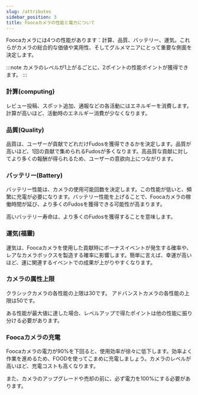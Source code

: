```yaml
---
slug: /attributes
sidebar_position: 3
title: Foocaカメラの性能と電力について
---
```


Foocaカメラには4つの性能があります：計算、品質、バッテリー、運気。これらがカメラの総合的な価値や実用性、そしてグルメマニアにとって重要な側面を決定します。

:::note
カメラのレベルが1上がるごとに、2ポイントの性能ポイントが獲得できます。
:::

### 計算(computing)
レビュー投稿、スポット追加、通報などの各活動にはエネルギーを消費します。計算が高いほど、活動時のエネルギー消費が少なくなります。

### 品質(Quality)
品質は、ユーザーが貢献でどれだけFudosを獲得できるかを決定します。品質が高いほど、1回の貢献で集められるFudosが多くなります。高品質な貢献に対してより多くの報酬が得られるため、ユーザーの意欲向上につながります。

### バッテリー(Battery)
バッテリー性能は、カメラの使用可能回数を決定します。この性能が低いと、頻繁に充電が必要になります。バッテリー性能を上げることで、Foocaカメラの稼働時間が延び、より多くのFudosを獲得できる可能性が高まります。

高いバッテリー寿命は、より多くのFudosを獲得することを意味します。

### 運気(福靈)
運気は、Foocaカメラを使用した貢献時にボーナスイベントが発生する確率や、レアなカメラボックスを製造する確率に影響します。簡単に言えば、幸運が高いほど、運に関連するイベントでの成果が上がりやすくなります。

### カメラの属性上限

クラシックカメラの各性能の上限は30です。
アドバンストカメラの各性能の上限は50です。

ある性能が最大値に達した場合、レベルアップで得たポイントは他の性能に振り分ける必要があります。

### Foocaカメラの充電
Foocaカメラの電力が90%を下回ると、使用効率が徐々に低下します。効率よく作業を進めるため、FOODを使ってこまめに充電しましょう。カメラのレベルが高いほど、充電コストも高くなります。

また、カメラのアップグレードや売却の前に、必ず電力を100%にする必要があります。